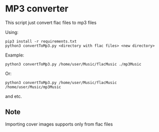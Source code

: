 # MP3 converter

This script just convert flac files to mp3 files

Using:
```
pip3 install -r requirements.txt
python3 convertToMp3.py <directory with flac files> <new directory>
```

Example:
```
python3 convertToMp3.py /home/user/Music/flacMusic ./mp3Music
```

Or:
```
python3 convertToMp3.py /home/user/Music/flacMusic /home/user/Music/mp3Music
```

and etc.

## Note
Importing cover images supports only from flac files

